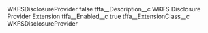 <?xml version="1.0" encoding="UTF-8"?>
<CustomMetadata xmlns="http://soap.sforce.com/2006/04/metadata" xmlns:xsi="http://www.w3.org/2001/XMLSchema-instance" xmlns:xsd="http://www.w3.org/2001/XMLSchema">
    <label>WKFSDisclosureProvider</label>
    <protected>false</protected>
    <values>
        <field>tffa__Description__c</field>
        <value xsi:type="xsd:string">WKFS Disclosure Provider Extension</value>
    </values>
    <values>
        <field>tffa__Enabled__c</field>
        <value xsi:type="xsd:boolean">true</value>
    </values>
    <values>
        <field>tffa__ExtensionClass__c</field>
        <value xsi:type="xsd:string">WKFSDisclosureProvider</value>
    </values>
</CustomMetadata>
